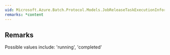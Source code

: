 ```yaml
---  
uid: Microsoft.Azure.Batch.Protocol.Models.JobReleaseTaskExecutionInformation.State  
remarks: *content  
---  
```

  
## Remarks  
 Possible values include: 'running', 'completed'